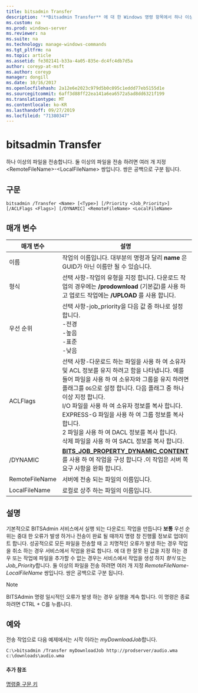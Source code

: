 ```yaml
---
title: bitsadmin Transfer
description: '**Bitsadmin Transfer** 에 대 한 Windows 명령 항목에서 하나 이상의 파일을 전송 합니다.'
ms.custom: na
ms.prod: windows-server
ms.reviewer: na
ms.suite: na
ms.technology: manage-windows-commands
ms.tgt_pltfrm: na
ms.topic: article
ms.assetid: fe302141-b33a-4a05-835e-dc4fc4db7d5a
author: coreyp-at-msft
ms.author: coreyp
manager: dongill
ms.date: 10/16/2017
ms.openlocfilehash: 2a12e6e2023c979d5b0c095c1eddd77eb5155d1e
ms.sourcegitcommit: 6aff3d88ff22ea141a6ea6572a5ad8dd6321f199
ms.translationtype: MT
ms.contentlocale: ko-KR
ms.lasthandoff: 09/27/2019
ms.locfileid: "71380347"
---
```

# <a name="bitsadmin-transfer"></a>bitsadmin Transfer

하나 이상의 파일을 전송합니다. 둘 이상의 파일을 전송 하려면 여러 개 지정 \<RemoteFileName\>-\<LocalFileName\> 쌍입니다. 쌍은 공백으로 구분 됩니다.

## <a name="syntax"></a>구문

```
bitsadmin /Transfer <Name> [<Type>] [/Priority <Job_Priority>] [/ACLFlags <Flags>] [/DYNAMIC] <RemoteFileName> <LocalFileName>
```

## <a name="parameters"></a>매개 변수

|매개 변수|설명|
|---------|-----------|
|이름|작업의 이름입니다. 대부분의 명령과 달리 **name** 은 GUID가 아닌 이름만 될 수 있습니다.|
|형식|선택 사항-작업의 유형을 지정 합니다. 다운로드 작업의 경우에는 **/prodownload** (기본값)를 사용 하 고 업로드 작업에는 **/UPLOAD** 를 사용 합니다.|
|우선 순위|선택 사항-job_priority을 다음 값 중 하나로 설정 합니다.</br>-전경</br>-높음</br>-표준</br>-낮음|
|ACLFlags|선택 사항-다운로드 하는 파일을 사용 하 여 소유자 및 ACL 정보를 유지 하려고 함을 나타냅니다. 예를 들어 파일을 사용 하 여 소유자와 그룹을 유지 하려면 플래그를 `OG`으로 설정 합니다. 다음 플래그 중 하나 이상 지정 합니다.</br>I/O 파일을 사용 하 여 소유자 정보를 복사 합니다.</br>EXPRESS-G 파일을 사용 하 여 그룹 정보를 복사 합니다.</br>2 파일을 사용 하 여 DACL 정보를 복사 합니다.</br>삭제 파일을 사용 하 여 SACL 정보를 복사 합니다.|
|\/DYNAMIC|[**BITS_JOB_PROPERTY_DYNAMIC_CONTENT**](/windows/desktop/api/bits5_0/ne-bits5_0-bits_job_property_id)를 사용 하 여 작업을 구성 합니다 .이 작업은 서버 쪽 요구 사항을 완화 합니다.|
|RemoteFileName|서버에 전송 되는 파일의 이름입니다.|
|LocalFileName|로컬로 상주 하는 파일의 이름입니다.|

## <a name="remarks"></a>설명

기본적으로 BITSAdmin 서비스에서 실행 되는 다운로드 작업을 만듭니다 **보통** 우선 순위는 중대 한 오류가 발생 하거나 전송이 완료 될 때까지 명령 창 진행률 정보로 업데이트 합니다. 성공적으로 모든 파일을 전송할 때 고 치명적인 오류가 발생 하는 경우 작업을 취소 하는 경우 서비스에서 작업을 완료 합니다. 에 대 한 잘못 된 값을 지정 하는 경우 또는 작업에 파일을 추가할 수 없는 경우는 서비스에서 작업을 생성 하지 *형식* 또는 *Job_Priority*합니다. 둘 이상의 파일을 전송 하려면 여러 개 지정 *RemoteFileName*-*LocalFileName* 쌍입니다. 쌍은 공백으로 구분 됩니다.

> [!NOTE]
> BITSAdmin 명령 일시적인 오류가 발생 하는 경우 실행을 계속 합니다. 이 명령은 종료 하려면 CTRL + C를 누릅니다.

## <a name="BKMK_examples"></a>예와

전송 작업으로 다음 예제에서는 시작 이라는 *myDownloadJob*합니다.
```
C:\>bitsadmin /Transfer myDownloadJob http://prodserver/audio.wma c:\downloads\audio.wma
```

#### <a name="additional-references"></a>추가 참조

[명령줄 구문 키](command-line-syntax-key.md)